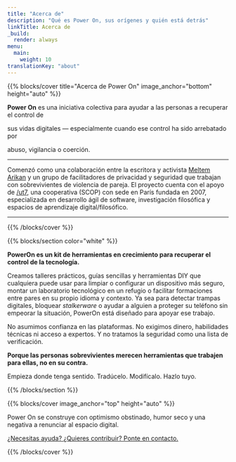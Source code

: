 ```yaml
---
title: "Acerca de"
description: "Qué es Power On, sus orígenes y quién está detrás"
linkTitle: Acerca de
_build:
  render: always
menu:
  main:
    weight: 10
translationKey: "about"
---
```



{{% blocks/cover title="Acerca de Power On" image_anchor="bottom" height="auto" %}}

**Power On** es una iniciativa colectiva para ayudar a las personas a recuperar el control de 

sus vidas digitales — especialmente cuando ese control ha sido arrebatado por 

abuso, vigilancia o coerción.  

----

Comenzó como una colaboración entre la escritora y activista [Meltem Arikan](https://www.meltemarikan.com/) y un grupo de facilitadores de privacidad y seguridad que trabajan con sobrevivientes de violencia de pareja. El proyecto cuenta con el apoyo de [/ut7](https://ut7.fr/), una cooperativa (SCOP) con sede en París fundada en 2007, especializada en desarrollo ágil de software, investigación filosófica y espacios de aprendizaje digital/filosófico.

----

{{% /blocks/cover %}}

{{% blocks/section color="white" %}}

**PowerOn es un kit de herramientas en crecimiento para recuperar el control de la tecnología.**  

Creamos talleres prácticos, guías sencillas y herramientas DIY que cualquiera puede usar para limpiar o configurar un dispositivo más seguro, montar un laboratorio tecnológico en un refugio o facilitar formaciones entre pares en su propio idioma y contexto. Ya sea para detectar trampas digitales, bloquear *stalkerware* o ayudar a alguien a proteger su teléfono sin empeorar la situación, PowerOn está diseñado para apoyar ese trabajo.  

No asumimos confianza en las plataformas. No exigimos dinero, habilidades técnicas ni acceso a expertos. Y no tratamos la seguridad como una lista de verificación.  

**Porque las personas sobrevivientes merecen herramientas que trabajen para ellas, no en su contra.**  

Empieza donde tenga sentido. Tradúcelo. Modifícalo. Hazlo tuyo.

{{% /blocks/section %}}

{{% blocks/cover image_anchor="top" height="auto" %}}

Power On se construye con optimismo obstinado, humor seco y una negativa a renunciar al espacio digital.  

[¿Necesitas ayuda? ¿Quieres contribuir? Ponte en contacto.](../contacto.md)

{{% /blocks/cover %}}
